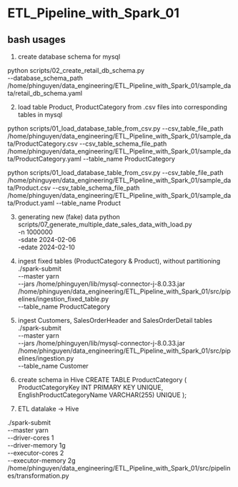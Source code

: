# ETL_Pipeline_with_Spark_01
## bash usages
1. create database schema for mysql

python scripts/02_create_retail_db_schema.py \
--database_schema_path /home/phinguyen/data_engineering/ETL_Pipeline_with_Spark_01/sample_data/retail_db_schema.yaml

2. load table Product, ProductCategory from .csv files into corresponding tables in mysql

python scripts/01_load_database_table_from_csv.py --csv_table_file_path /home/phinguyen/data_engineering/ETL_Pipeline_with_Spark_01/sample_data/ProductCategory.csv --csv_table_schema_file_path /home/phinguyen/data_engineering/ETL_Pipeline_with_Spark_01/sample_data/ProductCategory.yaml --table_name ProductCategory

python scripts/01_load_database_table_from_csv.py --csv_table_file_path /home/phinguyen/data_engineering/ETL_Pipeline_with_Spark_01/sample_data/Product.csv --csv_table_schema_file_path /home/phinguyen/data_engineering/ETL_Pipeline_with_Spark_01/sample_data/Product.yaml --table_name Product

3. generating new (fake) data
python scripts/07_generate_multiple_date_sales_data_with_load.py \
-n 1000000 \
-sdate 2024-02-06 \
-edate 2024-02-10

4. ingest fixed tables (ProductCategory & Product), without partitioning
./spark-submit \
--master yarn \
--jars /home/phinguyen/lib/mysql-connector-j-8.0.33.jar \
/home/phinguyen/data_engineering/ETL_Pipeline_with_Spark_01/src/pipelines/ingestion_fixed_table.py \
--table_name ProductCategory

5. ingest Customers, SalesOrderHeader and SalesOrderDetail tables
./spark-submit \
--master yarn \
--jars /home/phinguyen/lib/mysql-connector-j-8.0.33.jar \
/home/phinguyen/data_engineering/ETL_Pipeline_with_Spark_01/src/pipelines/ingestion.py \
--table_name Customer

6. create schema in Hive
CREATE TABLE ProductCategory (
  ProductCategoryKey INT PRIMARY KEY UNIQUE,
  EnglishProductCategoryName VARCHAR(255) UNIQUE
);

7. ETL datalake -> Hive

./spark-submit \
--master yarn \
--driver-cores 1 \
--driver-memory 1g \
--executor-cores 2 \
--executor-memory 2g \
/home/phinguyen/data_engineering/ETL_Pipeline_with_Spark_01/src/pipelines/transformation.py

